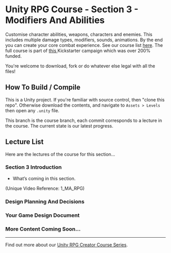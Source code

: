 ﻿# Unity RPG Course - Section 3 - Modifiers And Abilities
Customise character abilities, weapons, characters and enemies. This includes multiple damage types, modifiers, sounds, animations. By the end you can create your core combat experience. See our course list [here](https://www.udemy.com/u/bentristem/). The full course is part of [this ](https://www.udemy.com/draft/1110626/?instructorPreviewMode=guest&password=earlyaccess) Kickstarter campaign which was over 200% funded. 

You're welcome to download, fork or do whatever else legal with all the files!

## How To Build / Compile
This is a Unity project. If you're familiar with source control, then "clone this repo". Otherwise download the contents, and navigate to `Assets > Levels` then open any `.unity` file.

This branch is the course branch, each commit corresponds to a lecture in the course. The current state is our latest progress.

## Lecture List
Here are the lectures of the course for this section...

### Section 3 Introduction ###

+ What’s coming in this section.

(Unique Video Reference: 1_MA_RPG)


### Design Planning And Decisions ###



### Your Game Design Document ###



### More Content Coming Soon... ###

---
Find out more about our [Unity RPG Creator Course Series](https://www.udemy.com/unityrpg/?couponCode=GitHubDiscount).